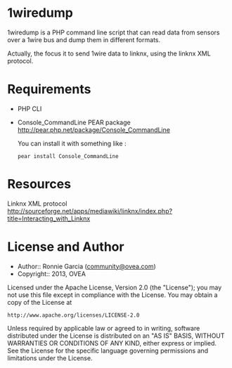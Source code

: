 1wiredump
=========

1wiredump is a PHP command line script that can read data from sensors over a 1wire bus and dump them in different formats.

Actually, the focus it to send 1wire data to linknx, using the linknx XML protocol.

Requirements
============

* PHP CLI

* Console_CommandLine PEAR package
  http://pear.php.net/package/Console_CommandLine

  You can install it with something like :

  ```pear install Console_CommandLine```

Resources
=========

Linknx XML protocol
http://sourceforge.net/apps/mediawiki/linknx/index.php?title=Interacting_with_Linknx

License and Author
==================

- Author:: Ronnie Garcia (<community@ovea.com>)
- Copyright:: 2013, OVEA

Licensed under the Apache License, Version 2.0 (the "License");
you may not use this file except in compliance with the License.
You may obtain a copy of the License at

    http://www.apache.org/licenses/LICENSE-2.0

Unless required by applicable law or agreed to in writing, software
distributed under the License is distributed on an "AS IS" BASIS,
WITHOUT WARRANTIES OR CONDITIONS OF ANY KIND, either express or implied.
See the License for the specific language governing permissions and
limitations under the License.
